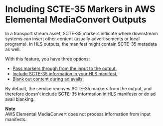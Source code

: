# Including SCTE\-35 Markers in AWS Elemental MediaConvert Outputs<a name="including-scte-35-markers"></a>

In a transport stream asset, SCTE\-35 markers indicate where downstream systems can insert other content \(usually advertisements or local programs\)\. In HLS outputs, the manifest might contain SCTE\-35 metadata as well\. 

With this feature, you have three options:
+ [Pass markers through from the input to the output\.](including-scte-35-markers-in-an-output.md)
+ [Include SCTE\-35 information in your HLS manifest\.](including-scte-35-information-in-your-hls-manifest.md)
+ [Blank out content during ad avails\.](ad-avail-blanking.md)

By default, the service removes SCTE\-35 markers from the output, and therefore doesn't include SCTE\-35 information in HLS manifests or do ad avail blanking\.

**Note**  
AWS Elemental MediaConvert does not process information from input manifests\.